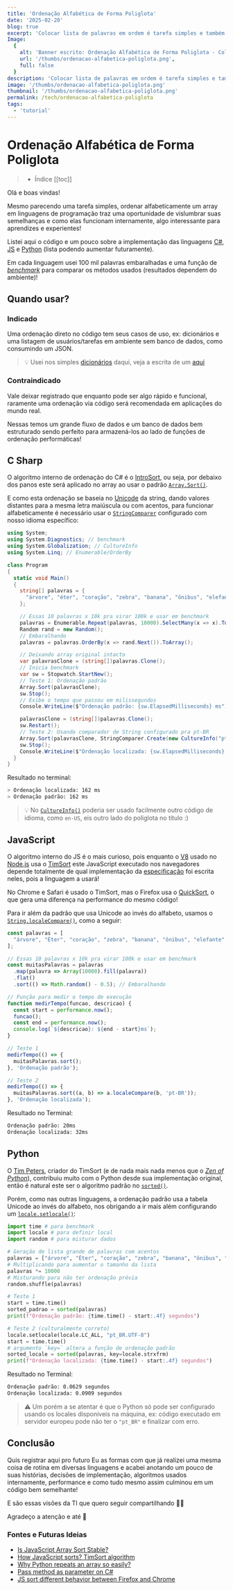 ```yaml
---
title: 'Ordenação Alfabética de Forma Poliglota'
date: '2025-02-20'
blog: true
excerpt: 'Colocar lista de palavras em ordem é tarefa simples e também um bom exemplo para comparar linguagens de programação como C#, Python e JS seja para poliglota iniciante ou experiente 🌎'
Image:
  {
    alt: 'Banner escrito: Ordenação Alfabética de Forma Poliglota - Colocar lista de palavras em ordem é tarefa simples e também um bom exemplo para comparar linguagens de programação como C#, Python e JS seja para poliglota iniciante ou experiente 🌎',
    url: '/thumbs/ordenacao-alfabetica-poliglota.png',
    full: false
  }
description: 'Colocar lista de palavras em ordem é tarefa simples e também um bom exemplo para comparar linguagens de programação como C#, Python e JS seja para poliglota iniciante ou experiente 🌎'
image: '/thumbs/ordenacao-alfabetica-poliglota.png'
thumbnail: '/thumbs/ordenacao-alfabetica-poliglota.png'
permalink: /tech/ordenacao-alfabetica-poliglota
tags:
  - 'tutorial'
---
```


# Ordenação Alfabética de Forma Poliglota

> - Índice
>   [[toc]]

Olá e boas vindas!

Mesmo parecendo uma tarefa simples, ordenar alfabeticamente um array em linguagens de programação traz uma oportunidade de vislumbrar suas semelhanças e como elas funcionam internamente, algo interessante para aprendizes e experientes!

Listei aqui o código e um pouco sobre a implementação das linguagens [C#](https://pt.wikipedia.org/wiki/C_Sharp), [JS](https://pt.wikipedia.org/wiki/JavaScript) e [Python](https://pt.wikipedia.org/wiki/Python) (lista podendo aumentar futuramente).

Em cada linguagem usei 100 mil palavras embaralhadas e uma função de [_benchmark_](https://pt.wikipedia.org/wiki/Benchmark_(computa%C3%A7%C3%A3o)) para comparar os métodos usados (resultados dependem do ambiente)!

## Quando usar?

### Indicado

Uma ordenação direto no código tem seus casos de uso, ex: dicionários e uma listagem de usuários/tarefas em ambiente sem banco de dados, como consumindo um JSON.

> 💡 Usei nos simples [dicionários](/dict) daqui, veja a escrita de um [aqui](https://github.com/GuiDevloper/guiwriter/blob/628f5e572493ffb1199aa8679a87730d5457ab12/src/dict/dicionario-hardware.md?plain=1#L31)

### Contraindicado

Vale deixar registrado que enquanto pode ser algo rápido e funcional, raramente uma ordenação via código será recomendada em aplicações do mundo real.

Nessas temos um grande fluxo de dados e um banco de dados bem estruturado sendo perfeito para armazená-los ao lado de funções de ordenação performáticas!

## C Sharp

O algoritmo interno de ordenação do C# é o [IntroSort](https://pt.wikipedia.org/wiki/Intro_sort), ou seja, por debaixo dos panos este será aplicado no array ao usar o padrão [`Array.Sort()`](https://learn.microsoft.com/pt-br/dotnet/api/system.array.sort).

E como esta ordenação se baseia no [Unicode](https://pt.wikipedia.org/wiki/Unicode) da string, dando valores distantes para a mesma letra maiúscula ou com acentos, para funcionar alfabeticamente é necessário usar o [`StringComparer`](https://learn.microsoft.com/pt-br/dotnet/api/system.stringcomparer) configurado com nosso idioma específico:

```csharp
using System;
using System.Diagnostics; // benchmark
using System.Globalization; // CultureInfo
using System.Linq; // Enumerable/OrderBy

class Program
{
  static void Main()
  {
    string[] palavras = {
      "árvore", "éter", "coração", "zebra", "banana", "ônibus", "elefante", "fácil", "cálculo", "máquina"
    };

    // Essas 10 palavras x 10k pra virar 100k e usar em benchmark
    palavras = Enumerable.Repeat(palavras, 10000).SelectMany(x => x).ToArray();
    Random rand = new Random();
    // Embaralhando
    palavras = palavras.OrderBy(x => rand.Next()).ToArray();

    // Deixando array original intacto
    var palavrasClone = (string[])palavras.Clone();
    // Inicia benchmark
    var sw = Stopwatch.StartNew();
    // Teste 1: Ordenação padrão
    Array.Sort(palavrasClone);
    sw.Stop();
    // Exibe o tempo que passou em milissegundos
    Console.WriteLine($"Ordenação padrão: {sw.ElapsedMilliseconds} ms");

    palavrasClone = (string[])palavras.Clone();
    sw.Restart();
    // Teste 2: Usando comparador de String configurado pra pt-BR
    Array.Sort(palavrasClone, StringComparer.Create(new CultureInfo("pt-BR"), true));
    sw.Stop();
    Console.WriteLine($"Ordenação localizada: {sw.ElapsedMilliseconds} ms");
  }
}
```

Resultado no terminal:

```sh
> Ordenação localizada: 162 ms
> Ordenação padrão: 162 ms
```

> 💡 No [`CultureInfo()`](https://learn.microsoft.com/pt-br/dotnet/api/system.globalization.cultureinfo) poderia ser usado facilmente outro código de idioma, como `en-US`, eis outro lado do poliglota no título :\)

## JavaScript

O algoritmo interno do JS é o mais curioso, pois enquanto o [V8](https://pt.wikipedia.org/wiki/V8_(JavaScript)) usado no [Node.js](https://pt.wikipedia.org/wiki/Node.js) usa o [TimSort](https://pt.wikipedia.org/wiki/Timsort) este JavaScript executado nos navegadores depende totalmente de qual implementação da [especificação](https://262.ecma-international.org/11.0/#sec-array.prototype.sort) foi escrita neles, pois a linguagem a usará!

No Chrome e Safari é usado o TimSort, mas o Firefox usa o [QuickSort](https://pt.wikipedia.org/wiki/Quicksort), o que gera uma diferença na performance do mesmo código!

Para ir além da padrão que usa Unicode ao invés do alfabeto, usamos o [`String.localeCompare()`](https://developer.mozilla.org/pt-BR/docs/Web/JavaScript/Reference/Global_Objects/String/localeCompare), como a seguir:

```js
const palavras = [
  "árvore", "Éter", "coração", "zebra", "banana", "ônibus", "elefante", "fácil", "cálculo", "máquina"
];

// Essas 10 palavras x 10k pra virar 100k e usar em benchmark
const muitasPalavras = palavras
  .map(palavra => Array(10000).fill(palavra))
  .flat()
  .sort(() => Math.random() - 0.5); // Embaralhando

// Função para medir o tempo de execução
function medirTempo(funcao, descricao) {
  const start = performance.now();
  funcao();
  const end = performance.now();
  console.log(`${descricao}: ${end - start}ms`);
}

// Teste 1
medirTempo(() => {
  muitasPalavras.sort();
}, 'Ordenação padrão');

// Teste 2
medirTempo(() => {
  muitasPalavras.sort((a, b) => a.localeCompare(b, 'pt-BR'));
}, 'Ordenação localizada');
```

Resultado no Terminal:

```sh
Ordenação padrão: 20ms
Ordenação localizada: 32ms
```

## Python

O [Tim Peters](https://en.wikipedia.org/wiki/Tim_Peters_(software_engineer)), criador do TimSort (e de nada mais nada menos que o [_Zen of Python_](https://pt.wikipedia.org/wiki/Zen_de_Python)), contribuiu muito com o Python desde sua implementação original, então é natural este ser o algoritmo padrão no [`sorted()`](https://docs.python.org/pt-br/3.13/howto/sorting.html).

Porém, como nas outras linguagens, a ordenação padrão usa a tabela Unicode ao invés do alfabeto, nos obrigando a ir mais além configurando um [`locale.setlocale()`](https://docs.python.org/pt-br/3.8/library/locale.html#locale.setlocale):

```python
import time # para benchmark
import locale # para definir local
import random # para misturar dados

# Geração de lista grande de palavras com acentos
palavras = ["árvore", "Éter", "coração", "zebra", "banana", "ônibus", "elefante", "fácil", "cálculo", "máquina"]
# Multiplicando para aumentar o tamanho da lista
palavras *= 10000
# Misturando para não ter ordenação prévia
random.shuffle(palavras)

# Teste 1
start = time.time()
sorted_padrao = sorted(palavras)
print(f"Ordenação padrão: {time.time() - start:.4f} segundos")

# Teste 2 (culturalmente correto)
locale.setlocale(locale.LC_ALL, "pt_BR.UTF-8")
start = time.time()
# argumento `key=` altera a função de ordenação padrão
sorted_locale = sorted(palavras, key=locale.strxfrm)
print(f"Ordenação localizada: {time.time() - start:.4f} segundos")
```

Resultado no Terminal:

```sh
Ordenação padrão: 0.0629 segundos
Ordenação localizada: 0.0909 segundos
```

> ⚠️  Um porém a se atentar é que o Python só pode ser configurado usando os locales disponíveis na máquina, ex: código executado em servidor europeu pode não ter o `"pt_BR"` e finalizar com erro.

## Conclusão

Quis registrar aqui pro futuro Eu as formas com que já realizei uma mesma coisa de rotina em diversas linguagens e acabei anotando um pouco de suas histórias, decisões de implementação, algoritmos usados internamente, performance e como tudo mesmo assim culminou em um código bem semelhante!

E são essas visões da TI que quero seguir compartilhando 🥳🎉

Agradeço a atenção e até 🚀

### Fontes e Futuras Ideias

- [Is JavaScript Array Sort Stable?](https://geeksforgeeks.org/is-javascript-array-sort-stable/)
- [How JavaScript sorts? TimSort algorithm](https://dev.to/bekmurzintimur/how-arrayprototypesort-works-3kcn)
- [Why Python repeats an array so easily?](https://stackoverflow.com/a/59997614)
- [Pass method as parameter on C#](https://stackoverflow.com/a/7766484)
- [JS sort different behavior between Firefox and Chrome](https://stackoverflow.com/a/68113398)
